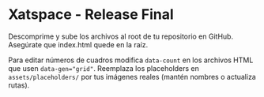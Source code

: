 # Xatspace - Release Final

Descomprime y sube los archivos al root de tu repositorio en GitHub.
Asegúrate que index.html quede en la raíz.

Para editar números de cuadros modifica `data-count` en los archivos HTML que usen `data-gen="grid"`.
Reemplaza los placeholders en `assets/placeholders/` por tus imágenes reales (mantén nombres o actualiza rutas).
